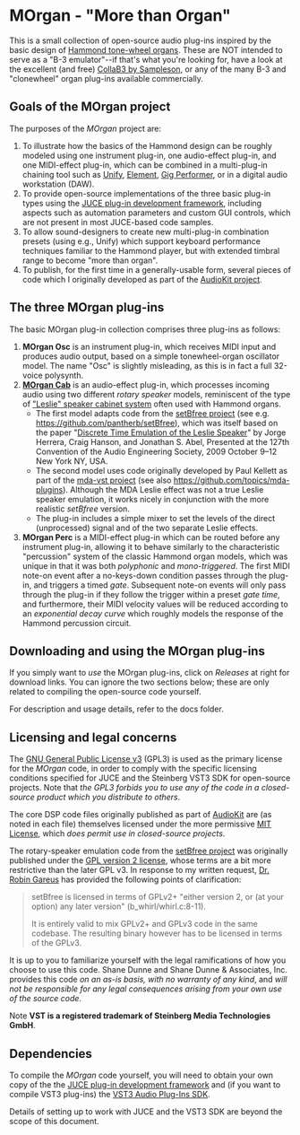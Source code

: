 # MOrgan - "More than Organ"
This is a small collection of open-source audio plug-ins inspired by the basic design of [Hammond tone-wheel organs](https://en.wikipedia.org/wiki/Hammond_organ). These are NOT intended to serve as a "B-3 emulator"--if that's what you're looking for, have a look at the excellent (and free) [CollaB3 by Sampleson](https://sampleson.com/collab3-free-tonewheel-organ.html), or any of the many B-3 and "clonewheel" organ plug-ins available commercially.

## Goals of the MOrgan project

The purposes of the *MOrgan* project are:

1. To illustrate how the basics of the Hammond design can be roughly modeled using one instrument plug-in, one audio-effect plug-in, and one MIDI-effect plug-in, which can be combined in a multi-plug-in chaining tool such as [Unify](https://www.pluginguru.com/products/unify-standard/), [Element](https://kushview.net/), [Gig Performer](https://gigperformer.com/), or in a digital audio workstation (DAW).
2. To provide open-source implementations of the three basic plug-in types using the [JUCE plug-in development framework](https://juce.com/), including aspects such as automation parameters and custom GUI controls, which are not present in most JUCE-based code samples.
3. To allow sound-designers to create new multi-plug-in combination presets (using e.g., Unify) which support keyboard performance techniques familiar to the Hammond player, but with extended timbral range to become "more than organ".
4. To publish, for the first time in a generally-usable form, several pieces of code which I originally developed as part of the [AudioKit project](https://audiokit.io/).

## The three MOrgan plug-ins

The basic MOrgan plug-in collection comprises three plug-ins as follows:

1. **MOrgan Osc** is an instrument plug-in, which receives MIDI input and produces audio output, based on a simple tonewheel-organ oscillator model. The name "Osc" is slightly misleading, as this is in fact a full 32-voice polysynth.
2. **[MOrgan Cab](morgan-cab.md)** is an audio-effect plug-in, which processes incoming audio using two different *rotary speaker* models, reminiscent of the type of ["Leslie" speaker cabinet system](https://en.wikipedia.org/wiki/Leslie_speaker) often used with Hammond organs.
   - The first model adapts code from the [setBfree project](https://setbfree.org/) (see e.g. https://github.com/pantherb/setBfree), which was itself based on the paper "[Discrete Time Emulation of the Leslie Speaker](https://www.aes.org/e-lib/browse.cfm?elib=15120)" by Jorge Herrera, Craig Hanson, and Jonathan S. Abel, Presented at the 127th Convention of the Audio Engineering Society, 2009 October 9–12 New York NY, USA.
   - The second model uses code originally developed by Paul Kellett as part of the [mda-vst project](http://mda.smartelectronix.com/) (see also https://github.com/topics/mda-plugins). Although the MDA Leslie effect was not a true Leslie speaker emulation, it works nicely in conjunction with the more realistic *setBfree* version.
   - The plug-in includes a simple mixer to set the levels of the direct (unprocessed) signal and of the two separate Leslie effects.
3. **MOrgan Perc** is a MIDI-effect plug-in which can be routed before any instrument plug-in, allowing it to behave similarly to the characteristic "percussion" system of the classic Hammond organ models, which was unique in that it was both *polyphonic* and *mono-triggered*. The first MIDI note-on event after a no-keys-down condition passes through the plug-in, and triggers a timed *gate*. Subsequent note-on events will only pass through the plug-in if they follow the trigger within a preset *gate time*, and furthermore, their MIDI velocity values will be reduced according to an *exponential decay curve* which roughly models the response of the Hammond percussion circuit.

## Downloading and using the MOrgan plug-ins

If you simply want to *use* the MOrgan plug-ins, click on *Releases* at right for download links. You can ignore the two sections below; these are only related to compiling the open-source code yourself.

For description and usage details, refer to the docs folder.

## Licensing and legal concerns

The [GNU General Public License v3](https://www.gnu.org/licenses/gpl-3.0.en.html) (GPL3) is used as the primary license for the *MOrgan* code, in order to comply with the specific licensing conditions specified for JUCE and the Steinberg VST3 SDK for open-source projects. Note that *the GPL3 forbids you to use any of the code in a closed-source product which you distribute to others*.

The core DSP code files originally published as part of [AudioKit](https://audiokit.io/) are (as noted in each file) themselves licensed under the more permissive [MIT License](https://opensource.org/licenses/MIT), which *does permit use in closed-source projects*.

The rotary-speaker emulation code from the [setBfree project](https://setbfree.org/) was originally published under the [GPL version 2 license](https://www.gnu.org/licenses/old-licenses/gpl-2.0.en.html), whose terms are a bit more restrictive than the later GPL v3. In response to my written request, [Dr. Robin Gareus](https://github.com/x42) has provided the following points of clarification:

> setBfree is licensed in terms of GPLv2+ "either version 2, or (at your option) any later version" (b_whirl/whirl.c:8-11).
>
> It is entirely valid to mix GPLv2+ and GPLv3 code in the same codebase. The resulting binary however has to be licensed in terms of the GPLv3.

It is up to you to familiarize yourself with the legal ramifications of how you choose to use this code. Shane Dunne and Shane Dunne & Associates, Inc. provides this code *on an as-is basis, with no warranty of any kind*, and *will not be responsible for any legal consequences arising from your own use of the source code*.

Note **VST is a registered trademark of Steinberg Media Technologies GmbH**.

## Dependencies

To compile the *MOrgan* code yourself, you will need to obtain your own copy of the the [JUCE plug-in development framework](https://juce.com/) and (if you want to compile VST3 plug-ins) the [VST3 Audio Plug-Ins SDK](https://www.steinberg.net/developers/).

Details of setting up to work with JUCE and the VST3 SDK are beyond the scope of this document.

